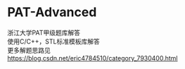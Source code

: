 # PAT-Advanced
浙江大学PAT甲级题库解答     
使用C/C++，STL标准模板库解答      
更多解题思路见  
https://blog.csdn.net/eric4784510/category_7930400.html

